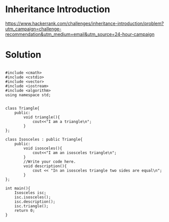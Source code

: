 # Inheritance Introduction

https://www.hackerrank.com/challenges/inheritance-introduction/problem?utm_campaign=challenge-recommendation&utm_medium=email&utm_source=24-hour-campaign

# Solution
```

#include <cmath>
#include <cstdio>
#include <vector>
#include <iostream>
#include <algorithm>
using namespace std;


class Triangle{
    public:
    	void triangle(){
     		cout<<"I am a triangle\n";
    	}
};

class Isosceles : public Triangle{
    public:
    	void isosceles(){
    		cout<<"I am an isosceles triangle\n";
    	}
  		//Write your code here.
        void description(){
            cout << "In an isosceles triangle two sides are equal\n";
        }
};

int main(){
    Isosceles isc;
    isc.isosceles();
  	isc.description();
    isc.triangle();
    return 0;
}

```